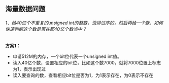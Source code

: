 ## 海量数据问题

###### 1、给40亿个不重复的unsigned int的整数，没排过序的，然后再给一个数，如何快速判断这个数是否在那40亿个数当中？

**方案1：**

- 申请512M的内存，一个bit位代表一个unsigned int值。
- 读入40亿个数，设置相应的bit位，比如这个数7000，就将7000位置上标志为1，表示出现过
- 读入要查询的数，查看相应bit位是否为1，为1表示存在，为0表示不存在